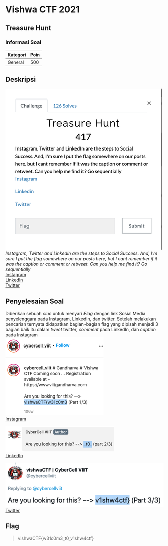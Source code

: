 # Vishwa CTF 2021
## Treasure Hunt
### Informasi Soal
| Kategori | Poin |
|----------|------|
| General | 500 |

## Deskripsi
![image](https://raw.githubusercontent.com/mhilmi999/writeUp-CTF/main/vishwaCTF/General/TreasureHunt/screenshot/soalTreasureHunt.png)\
*Instagram, Twitter and LinkedIn are the steps to Social Success. And, I'm sure I put the flag somewhere on our posts here, but I cant remember if it was the caption or comment or retweet. Can you help me find it? Go sequentially*\
[Instagram](https://www.instagram.com/cybercell_viit/)\
[LinkedIn](https://www.linkedin.com/company/cybercell-viit/)\
[Twitter](https://twitter.com/cybercellviit?lang=en)


## Penyelesaian Soal
Diberikan sebuah *clue* untuk menyari *Flag* dengan link Sosial Media penyelenggara pada Instagram, LinkedIn, dan twitter.
Setelah melakukan pencarian ternyata didapatkan bagian-bagian flag yang dipisah menjadi 3 bagian baik itu dalam *tweet* twitter, *comment* pada LinkedIn, dan *caption* pada Instagram\
![image](https://raw.githubusercontent.com/mhilmi999/writeUp-CTF/main/vishwaCTF/General/TreasureHunt/screenshot/part1.png)\
[Instagram](https://www.instagram.com/p/BuY2bhkhboO/?igshid=e16idlinida)

![image](https://raw.githubusercontent.com/mhilmi999/writeUp-CTF/main/vishwaCTF/General/TreasureHunt/screenshot/part2.png)\
[LinkedIn](https://www.linkedin.com/company/cybercell-viit/posts/?feedView=all)

![image](https://raw.githubusercontent.com/mhilmi999/writeUp-CTF/main/vishwaCTF/General/TreasureHunt/screenshot/part3.png)\
[Twitter](https://twitter.com/cybercellviit/status/1370435371599761409)


## Flag

> vishwaCTF{w31c0m3_t0_v1shw4ctf}

